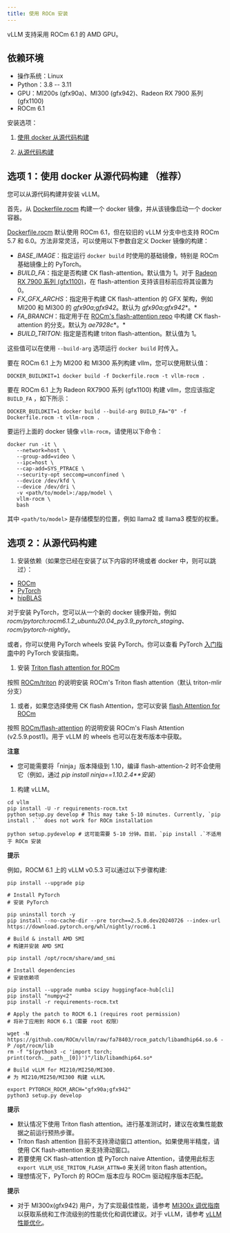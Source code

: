 ```yaml
---
title: 使用 ROCm 安装
---
```



vLLM 支持采用 ROCm 6.1 的 AMD GPU。


## 依赖环境

* 操作系统：Linux
* Python：3.8 -- 3.11
* GPU：MI200s (gfx90a)、MI300 (gfx942)、Radeon RX 7900 系列 (gfx1100)
* ROCm 6.1


安装选项：


1. [使用 docker 从源代码构建](#选项-1-使用-docker-从源代码构建--推荐-)

2. [从源代码构建](#选项-2-从源代码构建)


## 选项 1：使用 docker 从源代码构建 （推荐）

您可以从源代码构建并安装 vLLM。


首先，从 [Dockerfile.rocm](https://github.com/vllm-project/vllm/blob/main/Dockerfile.rocm) 构建一个 docker 镜像，并从该镜像启动一个 docker 容器。


[Dockerfile.rocm](https://github.com/vllm-project/vllm/blob/main/Dockerfile.rocm) 默认使用 ROCm 6.1，但在较旧的 vLLM 分支中也支持 ROCm 5.7 和 6.0。方法非常灵活，可以使用以下参数自定义 Docker 镜像的构建：


* *BASE_IMAGE*：指定运行 `docker build` 时使用的基础镜像，特别是 ROCm 基础镜像上的 PyTorch。
* *BUILD_FA*：指定是否构建 CK flash-attention。默认值为 1。对于 [Radeon RX 7900 系列 (gfx1100)](https://rocm.docs.amd.com/projects/radeon/en/latest/index.html)，在 flash-attention 支持该目标前应将其设置为 0。
* *FX_GFX_ARCHS*：指定用于构建 CK flash-attention 的 GFX 架构，例如 MI200 和 MI300 的 *gfx90a;gfx942*。默认为 *gfx90a;gfx942**。*
* *FA_BRANCH*：指定用于在 [ROCm's flash-attention repo](https://github.com/ROCmSoftwarePlatform/flash-attention) 中构建 CK flash-attention 的分支。默认为 *ae7928c**。*
* *BUILD_TRITON*: 指定是否构建 triton flash-attention。默认值为 1。


这些值可以在使用 `--build-arg` 选项运行 `docker build` 时传入。


要在 ROCm 6.1 上为 MI200 和 MI300 系列构建 vllm，您可以使用默认值：

```plain
DOCKER_BUILDKIT=1 docker build -f Dockerfile.rocm -t vllm-rocm .
```


要在 ROCm 6.1 上为 Radeon RX7900 系列 (gfx1100) 构建 vllm，您应该指定 `BUILD_FA` ，如下所示：

```plain
DOCKER_BUILDKIT=1 docker build --build-arg BUILD_FA="0" -f Dockerfile.rocm -t vllm-rocm .
```


要运行上面的 docker 镜像 `vllm-rocm`，请使用以下命令：

```plain
docker run -it \
   --network=host \
   --group-add=video \
   --ipc=host \
   --cap-add=SYS_PTRACE \
   --security-opt seccomp=unconfined \
   --device /dev/kfd \
   --device /dev/dri \
   -v <path/to/model>:/app/model \
   vllm-rocm \
   bash
```


其中 `<path/to/model>` 是存储模型的位置，例如 llama2 或 llama3 模型的权重。


## 选项 2：从源代码构建

1. 安装依赖（如果您已经在安装了以下内容的环境或者 docker 中，则可以跳过）：


* [ROCm](https://rocm.docs.amd.com/en/latest/deploy/linux/index.html)
* [PyTorch](https://pytorch.org/)
* [hipBLAS](https://rocm.docs.amd.com/projects/hipBLAS/en/latest/install.html)


对于安装 PyTorch，您可以从一个新的 docker 镜像开始，例如 *rocm/pytorch:rocm6.1.2_ubuntu20.04_py3.9_pytorch_staging*、*rocm/pytorch-nightly*。


或者，你可以使用 PyTorch wheels 安装 PyTorch。你可以查看 PyTorch [入门指南](https://pytorch.org/get-started/locally/)中的 PyTorch 安装指南。


1. 安装 [Triton flash attention for ROCm](https://github.com/ROCm/triton)


按照 [ROCm/triton](https://github.com/ROCm/triton/blob/triton-mlir/README.md) 的说明安装 ROCm's Triton flash attention（默认 triton-mlir 分支）


1. 或者，如果您选择使用 CK flash Attention，您可以安装 [flash Attention for ROCm](https://github.com/ROCm/flash-attention/tree/ck_tile)


按照 [ROCm/flash-attention](https://github.com/ROCm/flash-attention/tree/ck_tile#amd-gpurocm-support) 的说明安装 ROCm's Flash Attention (v2.5.9.post1)。用于 vLLM 的 wheels 也可以在发布版本中获取。


**注意**

* 您可能需要将「ninja」版本降级到 1.10，编译 flash-attention-2 时不会使用它（例如，通过 *pip install ninja==1.10.2.4**安装*）


1. 构建 vLLM。

```plain
cd vllm
pip install -U -r requirements-rocm.txt
python setup.py develop # This may take 5-10 minutes. Currently, `pip install .`` does not work for ROCm installation

python setup.pydevelop # 这可能需要 5-10 分钟。目前，`pip install .`不适用于 ROCm 安装
```


**提示**

例如，ROCM 6.1 上的 vLLM v0.5.3 可以通过以下步骤构建:

```plain
pip install --upgrade pip

# Install PyTorch
# 安装 PyTorch

pip uninstall torch -y
pip install --no-cache-dir --pre torch==2.5.0.dev20240726 --index-url https://download.pytorch.org/whl/nightly/rocm6.1

# Build & install AMD SMI
# 构建并安装 AMD SMI

pip install /opt/rocm/share/amd_smi

# Install dependencies
# 安装依赖项

pip install --upgrade numba scipy huggingface-hub[cli]
pip install "numpy<2"
pip install -r requirements-rocm.txt

# Apply the patch to ROCM 6.1 (requires root permission)
# 将补丁应用到 ROCM 6.1（需要 root 权限）

wget -N https://github.com/ROCm/vllm/raw/fa78403/rocm_patch/libamdhip64.so.6 -P /opt/rocm/lib
rm -f "$(python3 -c 'import torch; print(torch.__path__[0])')"/lib/libamdhip64.so*

# Build vLLM for MI210/MI250/MI300.
# 为 MI210/MI250/MI300 构建 vLLM。

export PYTORCH_ROCM_ARCH="gfx90a;gfx942"
python3 setup.py develop
```


**提示**

* 默认情况下使用 Triton flash attention。进行基准测试时，建议在收集性能数据之前运行预热步骤。
* Triton flash attention 目前不支持滑动窗口 attention。如果使用半精度，请使用 CK flash-attention 来支持滑动窗口。
* 若要使用 CK flash-attention 或 PyTorch naive Attention，请使用此标志 `export VLLM_USE_TRITON_FLASH_ATTN=0` 来关闭 triton flash attention。
* 理想情况下，PyTorch 的 ROCm 版本应与 ROCm 驱动程序版本匹配。


**提示**

* 对于 MI300x(gfx942) 用户，为了实现最佳性能，请参考 [MI300x 调优指南](https://rocm.docs.amd.com/en/latest/how-to/tuning-guides/mi300x/index.html) 以获取系统和工作流级别的性能优化和调优建议。对于 vLLM，请参考 [vLLM 性能优化](https://rocm.docs.amd.com/en/latest/how-to/tuning-guides/mi300x/workload.html#vllm-performance-optimization)。


